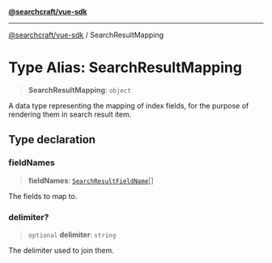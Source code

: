 [**@searchcraft/vue-sdk**](/reference/sdk/js-vue/README.md)

***

[@searchcraft/vue-sdk](/reference/sdk/js-vue/globals.md) / SearchResultMapping

# Type Alias: SearchResultMapping

> **SearchResultMapping**: `object`

A data type representing the mapping of index fields, for the purpose of rendering them
in search result item.

## Type declaration

### fieldNames

> **fieldNames**: [`SearchResultFieldName`](/reference/sdk/js-vue/type-aliases/SearchResultFieldName.md)[]

The fields to map to.

### delimiter?

> `optional` **delimiter**: `string`

The delimiter used to join them.
